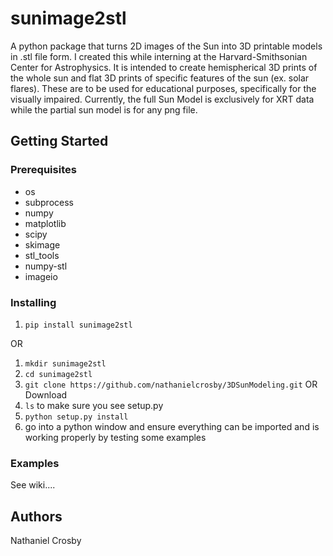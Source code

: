 # sunimage2stl
A python package that turns 2D images of the Sun into 3D printable models in .stl file form.
I created this while interning at the Harvard-Smithsonian Center for Astrophysics.
It is intended to create hemispherical 3D prints of the whole sun and flat 3D prints of specific features of the sun (ex. solar flares).
These are to be used for educational purposes, specifically for the visually impaired.
Currently, the full Sun Model is exclusively for XRT data while the partial sun model is for any png file.

## Getting Started
 ### Prerequisites
  - os
  - subprocess
  - numpy
  - matplotlib
  - scipy
  - skimage
  - stl_tools
  - numpy-stl
  - imageio
  
### Installing
  1. ```pip install sunimage2stl```
  
  OR
  
  1. ```mkdir sunimage2stl```
  2. ```cd sunimage2stl```
  3.  ```git clone https://github.com/nathanielcrosby/3DSunModeling.git``` OR Download
  4. ```ls``` to make sure you see setup.py
  5. ```python setup.py install```
  6. go into a python window and ensure everything can be imported and is working properly by testing some examples
  
### Examples
See wiki....

## Authors
  Nathaniel Crosby
